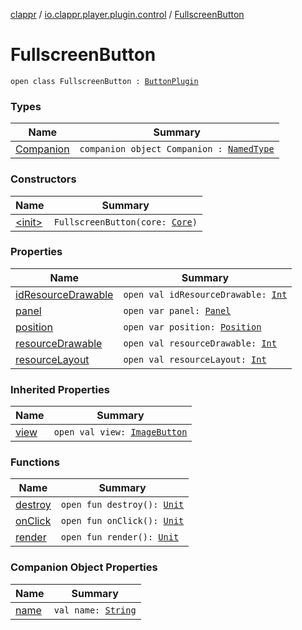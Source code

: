 [clappr](../../index.md) / [io.clappr.player.plugin.control](../index.md) / [FullscreenButton](./index.md)

# FullscreenButton

`open class FullscreenButton : `[`ButtonPlugin`](../-button-plugin/index.md)

### Types

| Name | Summary |
|---|---|
| [Companion](-companion/index.md) | `companion object Companion : `[`NamedType`](../../io.clappr.player.base/-named-type/index.md) |

### Constructors

| Name | Summary |
|---|---|
| [&lt;init&gt;](-init-.md) | `FullscreenButton(core: `[`Core`](../../io.clappr.player.components/-core/index.md)`)` |

### Properties

| Name | Summary |
|---|---|
| [idResourceDrawable](id-resource-drawable.md) | `open val idResourceDrawable: `[`Int`](https://kotlinlang.org/api/latest/jvm/stdlib/kotlin/-int/index.html) |
| [panel](panel.md) | `open var panel: `[`Panel`](../-media-control/-plugin/-panel/index.md) |
| [position](position.md) | `open var position: `[`Position`](../-media-control/-plugin/-position/index.md) |
| [resourceDrawable](resource-drawable.md) | `open val resourceDrawable: `[`Int`](https://kotlinlang.org/api/latest/jvm/stdlib/kotlin/-int/index.html) |
| [resourceLayout](resource-layout.md) | `open val resourceLayout: `[`Int`](https://kotlinlang.org/api/latest/jvm/stdlib/kotlin/-int/index.html) |

### Inherited Properties

| Name | Summary |
|---|---|
| [view](../-button-plugin/view.md) | `open val view: `[`ImageButton`](https://developer.android.com/reference/android/widget/ImageButton.html) |

### Functions

| Name | Summary |
|---|---|
| [destroy](destroy.md) | `open fun destroy(): `[`Unit`](https://kotlinlang.org/api/latest/jvm/stdlib/kotlin/-unit/index.html) |
| [onClick](on-click.md) | `open fun onClick(): `[`Unit`](https://kotlinlang.org/api/latest/jvm/stdlib/kotlin/-unit/index.html) |
| [render](render.md) | `open fun render(): `[`Unit`](https://kotlinlang.org/api/latest/jvm/stdlib/kotlin/-unit/index.html) |

### Companion Object Properties

| Name | Summary |
|---|---|
| [name](name.md) | `val name: `[`String`](https://kotlinlang.org/api/latest/jvm/stdlib/kotlin/-string/index.html) |
